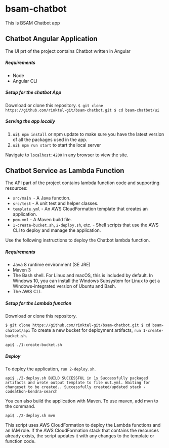 # bsam-chatbot
This is BSAM Chatbot app

## Chatbot Angular Application
The UI prt of the project contains Chatbot written in Angular

##### Requirements
* Node
* Angular CLI

##### Setup for the chatbot App
Download or clone this repository.
 `$ git clone https://github.com/rinktel-git/bsam-chatbot.git
  $ cd bsam-chatbot/ui`
  
##### Serving the app locally
1. `ui$ npm install` or npm update to make sure you have the latest version of all the packages used in the app.
2. `ui$ npm run start` to start the local server

Navigate to `localhost:4200` in any browser to view the site.

## Chatbot Service as Lambda Function
The API part of the project contains lambda function code and supporting resources:

* `src/main `- A Java function.
* `src/test` - A unit test and helper classes.
* `template.yml` - An AWS CloudFormation template that creates an application.
* `pom.xml` - A Maven build file.
* `1-create-bucket.sh`, `2-deploy.sh`, etc. - Shell scripts that use the AWS CLI to deploy and manage the application.

Use the following instructions to deploy the Chatbot lambda function.

##### Requirements
* Java 8 runtime environment (SE JRE)
* Maven 3
* The Bash shell. For Linux and macOS, this is included by default. In Windows 10, you can install the Windows Subsystem for Linux to get a Windows-integrated version of Ubuntu and Bash.
* The AWS CLI.

##### Setup for the Lambda function
Download or clone this repository.

 `$ git clone https://github.com/rinktel-git/bsam-chatbot.git
  $ cd bsam-chatbot/api`
To create a new bucket for deployment artifacts, `run 1-create-bucket.sh`.

`api$ ./1-create-bucket.sh`

##### Deploy
To deploy the application, `run 2-deploy.sh`.

`api$ ./2-deploy.sh
BUILD SUCCESSFUL in 1s
Successfully packaged artifacts and wrote output template to file out.yml.
Waiting for changeset to be created..
Successfully created/updated stack - codeathon-kendra-search`

You can also build the application with Maven. To use maven, add mvn to the command.

`api$ ./2-deploy.sh mvn`

This script uses AWS CloudFormation to deploy the Lambda functions and an IAM role. If the AWS CloudFormation stack that contains the resources already exists, the script updates it with any changes to the template or function code.
